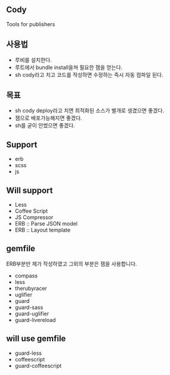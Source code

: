 ## Cody
Tools for publishers

## 사용법
  - 루비를 설치한다.
  - 루트에서 bundle install을쳐 필요한 잼을 얻는다.
  - sh cody라고 치고 코드를 작성하면 수정하는 즉시 자동 컴파일 된다.

## 목표
  - sh cody deploy라고 치면 최적화된 소스가 별개로 생겼으면 좋겠다.
  - 잼으로 배포가능해지면 좋겠다.
  - sh를 굳이 안썼으면 좋겠다.

## Support
  - erb
  - scss
  - js

## Will support
  - Less
  - Coffee Script
  - JS Compressor
  - ERB :: Parse JSON model
  - ERB :: Layout template


## gemfile
ERB부분만 제가 작성하였고 그외의 부분은 잼을 사용합니다.
  - compass
  - less
  - therubyracer
  - uglifier
  - guard
  - guard-sass
  - guard-uglifier
  - guard-livereload
  
## will use gemfile
  - guard-less
  - coffeescript
  - guard-coffeescript
  